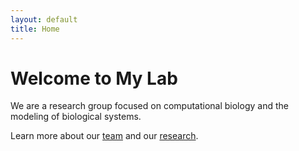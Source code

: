```yaml
---
layout: default
title: Home
---
```


# Welcome to My Lab

We are a research group focused on computational biology and the modeling of biological systems.

Learn more about our [team](/team.html) and our [research](/research.html).
